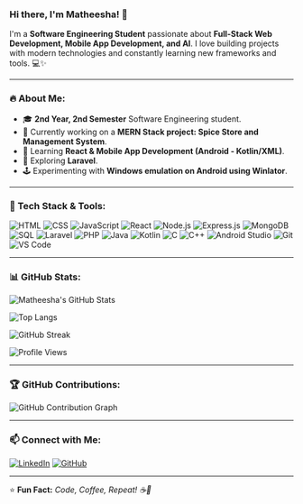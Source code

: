 ### Hi there, I'm Matheesha! 👋

I'm a **Software Engineering Student** passionate about **Full-Stack Web Development, Mobile App Development, and AI**. I love building projects with modern technologies and constantly learning new frameworks and tools. 💻✨

---

### 🔥 About Me:
- 🎓 **2nd Year, 2nd Semester** Software Engineering student.
- 🚀 Currently working on a **MERN Stack project: Spice Store and Management System**.
- 📱 Learning **React & Mobile App Development (Android - Kotlin/XML)**.
- 🌱 Exploring **Laravel**.
- 🕹️ Experimenting with **Windows emulation on Android using Winlator**.


---

### 🚀 Tech Stack & Tools:
![HTML](https://img.shields.io/badge/HTML5-E34F26?style=for-the-badge&logo=html5&logoColor=white)
![CSS](https://img.shields.io/badge/CSS3-1572B6?style=for-the-badge&logo=css3&logoColor=white)
![JavaScript](https://img.shields.io/badge/JavaScript-F7DF1E?style=for-the-badge&logo=javascript&logoColor=black)
![React](https://img.shields.io/badge/React-20232A?style=for-the-badge&logo=react&logoColor=61DAFB)
![Node.js](https://img.shields.io/badge/Node.js-43853D?style=for-the-badge&logo=node.js&logoColor=white)
![Express.js](https://img.shields.io/badge/Express.js-000000?style=for-the-badge&logo=express&logoColor=white)
![MongoDB](https://img.shields.io/badge/MongoDB-4EA94B?style=for-the-badge&logo=mongodb&logoColor=white)
![SQL](https://img.shields.io/badge/SQL-4479A1?style=for-the-badge&logo=sqlite&logoColor=white)
![Laravel](https://img.shields.io/badge/Laravel-FF2D20?style=for-the-badge&logo=laravel&logoColor=white)
![PHP](https://img.shields.io/badge/PHP-777BB4?style=for-the-badge&logo=php&logoColor=white)
![Java](https://img.shields.io/badge/Java-007396?style=for-the-badge&logo=java&logoColor=white)
![Kotlin](https://img.shields.io/badge/Kotlin-0095D5?style=for-the-badge&logo=kotlin&logoColor=white)
![C](https://img.shields.io/badge/C-00599C?style=for-the-badge&logo=c&logoColor=white)
![C++](https://img.shields.io/badge/C++-00599C?style=for-the-badge&logo=c%2B%2B&logoColor=white)
![Android Studio](https://img.shields.io/badge/Android_Studio-3DDC84?style=for-the-badge&logo=android-studio&logoColor=white)
![Git](https://img.shields.io/badge/Git-F05032?style=for-the-badge&logo=git&logoColor=white)
![VS Code](https://img.shields.io/badge/VS_Code-007ACC?style=for-the-badge&logo=visual-studio-code&logoColor=white)

---

### 📊 GitHub Stats:
![Matheesha's GitHub Stats](https://github-readme-stats.vercel.app/api?username=matheeshaW&show_icons=true&theme=radical)

![Top Langs](https://github-readme-stats.vercel.app/api/top-langs/?username=matheeshaW&layout=compact&theme=radical)

![GitHub Streak](https://github-readme-streak-stats.herokuapp.com/?user=matheeshaW&theme=radical)

![Profile Views](https://komarev.com/ghpvc/?username=matheeshaW&color=blue&style=flat-square)

---

### 🏆 GitHub Contributions:
![GitHub Contribution Graph](https://github-readme-activity-graph.vercel.app/graph?username=matheeshaW&theme=react-dark)

---

### 📫 Connect with Me:
[![LinkedIn](https://img.shields.io/badge/LinkedIn-0077B5?style=for-the-badge&logo=linkedin&logoColor=white)](www.linkedin.com/in/matheesha-weerakoon-6bb821278) 
[![GitHub](https://img.shields.io/badge/GitHub-100000?style=for-the-badge&logo=github&logoColor=white)](https://github.com/matheeshaW)

---

⭐ **Fun Fact:** *Code, Coffee, Repeat! ☕🚀*
